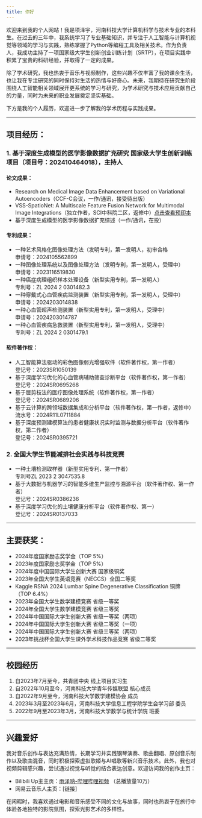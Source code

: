 ```yaml
---
title: 你好
---
```


欢迎来到我的个人网站！我是项泽宇，河南科技大学计算机科学与技术专业的本科生。在过去的三年中，我系统学习了专业基础知识，并专注于人工智能与计算机视觉等领域的学习与实践，熟练掌握了Python等编程工具及相关技术。作为负责人，我成功主持了一项国家级大学生创新创业训练计划（SRTP），在项目实践中积累了宝贵的科研经验，并取得了一定的成果。

除了学术研究，我也热衷于音乐与视频制作，这些兴趣不仅丰富了我的课余生活，也让我在专注研究的同时保持对生活的热情与好奇心。未来，我期待在研究生阶段围绕人工智能相关领域展开更系统的学习与研究，为学术研究与技术应用贡献自己的力量，同时为未来的职业发展奠定坚实基础。

下方是我的个人履历，欢迎进一步了解我的学术历程与实践成果。

----------

## 项目经历：
### 1. 基于深度生成模型的医学影像数据扩充研究 国家级大学生创新训练项目（项目号：202410464018），主持人

#### 论文成果：
- Research on Medical Image Data Enhancement based on Variational Autoencoders（CCF-C会议，一作/通讯，接受待出版）
- VSS-SpatioNet: A Multiscale Feature Fusion Network for Multimodal Image Integrations（独立作者，SCI中科院二区，返修中）[点击查看预印本](https://preprints.opticaopen.org/articles/preprint/VSS-SpatioNet_A_Multi-scale_Feature_Fusion_Network_for_Multimodal_Image_Integrations/27906276)
- 基于深度生成模型的医学影像数据扩充综述（一作/通讯，在投）

#### 专利成果：
- 一种艺术风格化图像处理方法（发明专利，第一发明人，初审合格
  <div class='patent-id'>申请号：2024105562899</div>
- 一种图像处理系统以及图像处理方法（发明专利，第一发明人，受理中）
  <div class='patent-id'>申请号：2023116519830</div>
- 一种癌症病理组织样本处理设备（新型实用专利，第一发明人）
  <div class='patent-id'>专利号：ZL 2024 2 0301482.3</div>
- 一种穿戴式心血管疾病监测装置（新型实用专利，第一发明人，受理中）
  <div class='patent-id'>申请号：2024203014838</div>
- 一种心血管超声检测装置（新型实用专利，第一发明人，受理中）
  <div class='patent-id'>申请号：2024203014787</div>
- 一种心血管疾病急救装置（新型实用专利，第一发明人，受理中）
  <div class='patent-id'>专利号：ZL 2024 2 0301479.1</div>

#### 软件著作权：
- 人工智能算法驱动的彩色图像弱光增强软件（软件著作权，第一作者）
  <div class='patent-id'>登记号：2023SR1050139</div>
- 基于深度学习优化的心血管病辅助筛查诊断平台（软件著作权，第一作者）
  <div class='patent-id'>登记号：2024SR0695268</div>
- 基于层剪枝法的医疗图像处理系统（软件著作权，第一作者）
  <div class='patent-id'>登记号：2024SR0689206</div>
- 基于云计算的跨领域数据集成和分析平台（软件著作权，第一作者，返修中）
  <div class='patent-id'>流水号：2024R11L0711884</div>
- 基于深度预测建模算法的患者健康状况实时监测与数据分析平台（软件著作权，第二作者）
  <div class='patent-id'>登记号：2024SR0395721</div>

### 2. 全国大学生节能减排社会实践与科技竞赛
- 一种土壤检测取样器（新型实用专利、第一作者）
  <div class='patent-id'>专利号ZL 2023 2 3047535.8</div>
- 基于大数据与机器学习的智能多维生产监控与溯源平台（软件著作权、第一作者）
  <div class='patent-id'>登记号：2024SR0386236</div>
- 基于深度学习优化的土壤健康分析平台（软件著作权、第一）
  <div class='patent-id'>登记号：2024SR0137033</div>

-----------------

## 主要获奖：
- 2024年度国家励志奖学金（TOP 5%）
- 2023年度国家励志奖学金（TOP 5%）
- 2024年度中国国际大学生创新大赛 国家级铜奖
- 2023年全国大学生英语竞赛（NECCS）全国二等奖
- Kaggle RSNA 2024 Lumbar Spine Degenerative Classification 铜牌（TOP 6.4%）
- 2023年全国大学生数学建模竞赛 省级一等奖
- 2024年全国大学生数学建模竞赛 省级三等奖
- 2024年中国国际大学生创新大赛 省级一等奖（两项）
- 2024年中国国际大学生创新大赛 省级二等奖（一项）
- 2024年中国国际大学生创新大赛 省级三等奖（两项）
- 2023年挑战杯全国大学生课外学术科技作品竞赛 省级二等奖

------------

## 校园经历
1. 自2023年7月至今，共青团中央 线上项目实习生
2. 自2022年10月至今，河南科技大学青年传媒联盟 核心成员
3. 自2022年9月至今，河南科技大学数学建模协会 成员
4. 2023年3月至2023年6月，河南科技大学信息工程学院学生会学习部 委员
5. 2022年9月至2023年3月，河南科技大学数学与统计学院 班委

------------

## 兴趣爱好
我对音乐创作与表达充满热情，长期学习并实践钢琴演奏、歌曲翻唱、原创音乐制作以及歌曲混音，同时积极探索虚拟歌姬与AI唱歌等新兴音乐技术。此外，我也对视频剪辑感兴趣，尝试通过视觉与听觉的结合表达创意。欢迎访问我的创作主页：

- Bilibili Up主主页：[雨泽呐-哔哩哔哩视频](https://space.bilibili.com/33379529) （总播放量10万）
- 网易云音乐人主页：[链接]

在闲暇时，我喜欢通过电影和音乐感受不同的文化与故事，同时也热衷于在旅行中体验各地独特的影院氛围，探索光影艺术的多样性。

